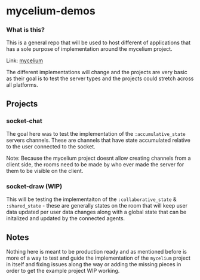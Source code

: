 # mycelium-demos

### What is this?
This is a general repo that will be used to host different of applications that has a sole purpose of implementation around the mycelium project. 

Link: [mycelium](https://github.com/toreanjoel/mycelium)

The different implementations will change and the projects are very basic as their goal is to test the server types and the projects could stretch across all platforms.

## Projects

### socket-chat
The goal here was to test the implementation of the `:accumulative_state` servers channels. These are channels that have state accumulated relative to the user connected to the socket.

Note: Because the mycelium project doesnt allow creating channels from a client side, the rooms need to be made by who ever made the server for them to be visible on the client.

### socket-draw (WIP)
This will be testing the implementaiton of the `:collaborative_state` &  `:shared_state` - these are generally states on the room that will keep user data updated per user data changes along with a global state that can be initalized and updated by the connected agents. 

## Notes
Nothing here is meant to be production ready and as mentioned before is more of a way to test and guide the implementation of the `mycelium` project in itself and fixing issues along the way or adding the missing pieces in order to get the example project WIP working.